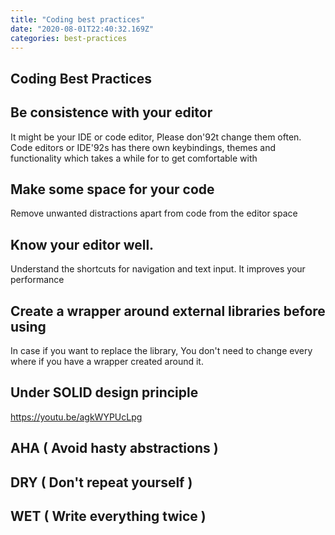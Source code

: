 ```yaml
---
title: "Coding best practices"
date: "2020-08-01T22:40:32.169Z"
categories: best-practices
---
```


## Coding Best Practices

## Be consistence with your editor

It might be your IDE or code editor, Please don\'92t change them often. Code editors or IDE\'92s has there own keybindings, themes and functionality which takes a while for to get comfortable with

## Make some space for your code

Remove unwanted distractions apart from code from the editor space

## Know your editor well.

Understand the shortcuts for navigation and text input. It improves your performance

## Create a wrapper around external libraries before using

In case if you want to replace the library, You don't need to change every where if you have a wrapper created around it.

## Under SOLID design principle

https://youtu.be/agkWYPUcLpg

## AHA ( Avoid hasty abstractions )

## DRY ( Don't repeat yourself )

## WET ( Write everything twice )
